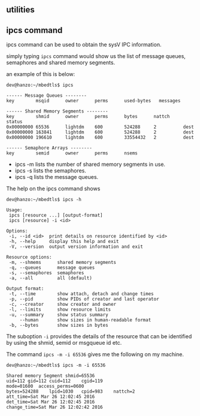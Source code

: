 ## utilities


## ipcs command

ipcs command can be used to obtain the sysV IPC information.

simply typing `ipcs` command would show us the list of message queues, semaphores and shared memory segments.

an example of this is below:

```
dev@hanzo:~/mbedtls$ ipcs

------ Message Queues --------
key        msqid      owner      perms      used-bytes   messages

------ Shared Memory Segments --------
key        shmid      owner      perms      bytes      nattch     status
0x00000000 65536      lightdm    600        524288     2          dest
0x00000000 163841     lightdm    600        524288     2          dest
0x00000000 196610     lightdm    600        33554432   2          dest

------ Semaphore Arrays --------
key        semid      owner      perms      nsems

```

* ipcs -m lists the number of shared memory segments in use.
* ipcs -s lists the semaphores.
* ipcs -q lists the message queues.

The help on the ipcs command shows

```
dev@hanzo:~/mbedtls$ ipcs -h

Usage:
 ipcs [resource ...] [output-format]
 ipcs [resource] -i <id>

Options:
 -i, --id <id>  print details on resource identified by <id>
 -h, --help     display this help and exit
 -V, --version  output version information and exit

Resource options:
 -m, --shmems      shared memory segments
 -q, --queues      message queues
 -s, --semaphores  semaphores
 -a, --all         all (default)

Output format:
 -t, --time        show attach, detach and change times
 -p, --pid         show PIDs of creator and last operator
 -c, --creator     show creator and owner
 -l, --limits      show resource limits
 -u, --summary     show status summary
     --human       show sizes in human-readable format
 -b, --bytes       show sizes in bytes

```

The suboption `-i` provides the details of the resource that can be identified by using the shmid, semid or msgqueue id etc.


The command
`ipcs -m -i 65536` gives me the following on my machine.

```
dev@hanzo:~/mbedtls$ ipcs -m -i 65536

Shared memory Segment shmid=65536
uid=112	gid=112	cuid=112	cgid=119
mode=01600	access_perms=0600
bytes=524288	lpid=1030	cpid=983	nattch=2
att_time=Sat Mar 26 12:02:45 2016
det_time=Sat Mar 26 12:02:45 2016
change_time=Sat Mar 26 12:02:42 2016

```



